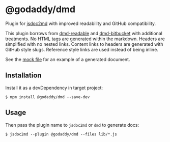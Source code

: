 # @godaddy/dmd

Plugin for [jsdoc2md] with improved readability and GitHub compatibility.

This plugin borrows from [dmd-readable] and [dmd-bitbucket] with additional
treatments. No HTML tags are generated within the markdown. Headers are
simplified with no nested links. Content links to headers are generated with
GitHub style slugs. Reference style links are used instead of being inline.

See the [mock file] for an example of a generated document.

## Installation

Install it as a devDependency in target project:

```
$ npm install @godaddy/dmd --save-dev
```

## Usage

Then pass the plugin name to `jsdoc2md` or `dmd` to generate docs:

```
$ jsdoc2md --plugin @godaddy/dmd --files lib/*.js
```

<!-- LINKS -->

[jsdoc2md]:https://github.com/jsdoc2md/jsdoc-to-markdown
[dmd-bitbucket]:https://github.com/jsdoc2md/dmd-bitbucket
[dmd-readable]:https://github.com/DarrenPaulWright/dmd-readable
[mock file]:test/fixtures/mock.snapshot.md
